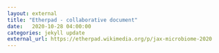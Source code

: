 ```yaml
---
layout: external
title: "Etherpad - collaborative document"
date:   2020-10-28 04:00:00
categories: jekyll update
external_url: https://etherpad.wikimedia.org/p/jax-microbiome-2020
---
```

